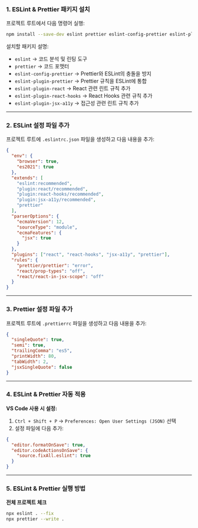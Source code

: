 ### 1. ESLint & Prettier 패키지 설치

프로젝트 루트에서 다음 명령어 실행:

```sh
npm install --save-dev eslint prettier eslint-config-prettier eslint-plugin-prettier eslint-plugin-react eslint-plugin-react-hooks eslint-plugin-jsx-a11y
```

설치할 패키지 설명:

- `eslint` → 코드 분석 및 린팅 도구
- `prettier` → 코드 포맷터
- `eslint-config-prettier` → Prettier와 ESLint의 충돌을 방지
- `eslint-plugin-prettier` → Prettier 규칙을 ESLint에 통합
- `eslint-plugin-react` → React 관련 린트 규칙 추가
- `eslint-plugin-react-hooks` → React Hooks 관련 규칙 추가
- `eslint-plugin-jsx-a11y` → 접근성 관련 린트 규칙 추가

---

### 2. ESLint 설정 파일 추가

프로젝트 루트에 `.eslintrc.json` 파일을 생성하고 다음 내용을 추가:

```json
{
  "env": {
    "browser": true,
    "es2021": true
  },
  "extends": [
    "eslint:recommended",
    "plugin:react/recommended",
    "plugin:react-hooks/recommended",
    "plugin:jsx-a11y/recommended",
    "prettier"
  ],
  "parserOptions": {
    "ecmaVersion": 12,
    "sourceType": "module",
    "ecmaFeatures": {
      "jsx": true
    }
  },
  "plugins": ["react", "react-hooks", "jsx-a11y", "prettier"],
  "rules": {
    "prettier/prettier": "error",
    "react/prop-types": "off",
    "react/react-in-jsx-scope": "off"
  }
}
```

---

### 3. Prettier 설정 파일 추가

프로젝트 루트에 `.prettierrc` 파일을 생성하고 다음 내용을 추가:

```json
{
  "singleQuote": true,
  "semi": true,
  "trailingComma": "es5",
  "printWidth": 80,
  "tabWidth": 2,
  "jsxSingleQuote": false
}
```

---

### 4. ESLint & Prettier 자동 적용

**VS Code 사용 시 설정:**

1. `Ctrl + Shift + P` → `Preferences: Open User Settings (JSON)` 선택
2. 설정 파일에 다음 추가:

```json
{
  "editor.formatOnSave": true,
  "editor.codeActionsOnSave": {
    "source.fixAll.eslint": true
  }
}
```

---

### 5. ESLint & Prettier 실행 방법

**전체 프로젝트 체크**

```sh
npx eslint . --fix
npx prettier --write .
```

